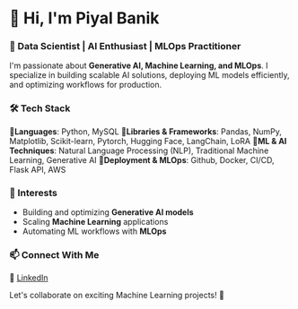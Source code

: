 # 👋 Hi, I'm Piyal Banik

### 🚀 Data Scientist | AI Enthusiast | MLOps Practitioner  

I'm passionate about **Generative AI, Machine Learning, and MLOps**. I specialize in building scalable AI solutions, deploying ML models efficiently, and optimizing workflows for production.  

### 🛠️ Tech Stack  
🔹**Languages**: Python, MySQL
🔹**Libraries & Frameworks**: Pandas, NumPy, Matplotlib, Scikit-learn, Pytorch, Hugging Face, LangChain, LoRA
🔹**ML & AI Techniques**: Natural Language Processing (NLP), Traditional Machine Learning, Generative AI
🔹**Deployment & MLOps**: Github, Docker, CI/CD, Flask API, AWS

### 📌 Interests  
- Building and optimizing **Generative AI models**  
- Scaling **Machine Learning** applications  
- Automating ML workflows with **MLOps**  

### 📫 Connect With Me  
🔗 [LinkedIn](https://www.linkedin.com/in/piyalbanik/) 

Let's collaborate on exciting Machine Learning projects! 🚀



